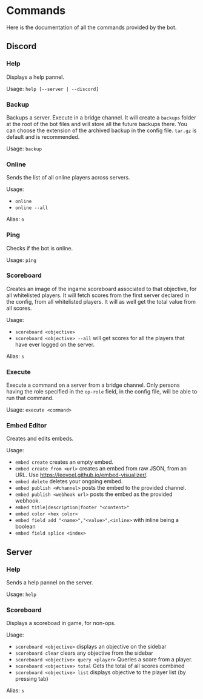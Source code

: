 # Commands

Here is the documentation of all the commands provided by the bot.

## Discord

### Help
Displays a help pannel.

Usage: `help [--server | --discord]`

### Backup
Backups a server. Execute in a bridge channel.
It will create a `backups` folder at the root of the bot files and will store all the future backups there.
You can choose the extension of the archived backup in the config file. `tar.gz` is default and is recommended.

Usage: `backup`

### Online
Sends the list of all online players across servers.

Usage:
- `online`
- `online --all`

Alias: `o`

### Ping
Checks if the bot is online.

Usage: `ping`

### Scoreboard
Creates an image of the ingame scoreboard associated to that objective, for all whitelisted players.
It will fetch scores from the first server declared in the config, from all whitelisted players.
It will as well get the total value from all scores.

Usage: 
- `scoreboard <objective>`
- `scoreboard <objective> --all` will get scores for all the players that have ever logged on the server.

Alias: `s`

### Execute
Execute a command on a server from a bridge channel. Only persons having the role specified in the `op-role` field,
in the config file, will be able to run that command.

Usage: `execute <command>`

### Embed Editor
Creates and edits embeds.

Usage:
- `embed create` creates an empty embed.
- `embed create from <url>` creates an embed from raw JSON, from an URL. Use https://leovoel.github.io/embed-visualizer/.
- `embed delete` deletes your ongoing embed.
- `embed publish <#channel>` posts the embed to the provided channel.
- `embed publish <webhook url>` posts the embed as the provided webhook.
- `embed title|description|footer "<content>"`
- `embed color <hex color>`
- `embed field add "<name>","<value>",<inline>` with inline being a boolean
- `embed field splice <index>`

## Server

### Help
Sends a help pannel on the server.

Usage: `help`

### Scoreboard
Displays a scoreboad in game, for non-ops.

Usage:
- `scoreboard <objective>` displays an objective on the sidebar
- `scoreboard clear` clears any objective from the sidebar
- `scoreboard <objective> query <player>` Queries a score from a player.
- `scoreboard <objective> total` Gets the total of all scores combined
- `scoreboard <objective> list` displays objective to the player list (by pressing tab)

Alias: `s`
